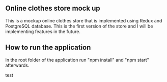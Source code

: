 ## Online clothes store mock up

This is a mockup online clothes store that is implemented using Redux and PostgreSQL
database. This is the first version of the store and I will be implementing features
in the future. 

## How to run the application

In the root folder of the application run "npm install" and "npm start" afterwards.

test